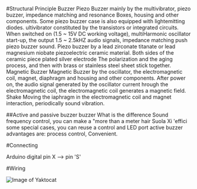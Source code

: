#Structural Principle Buzzer
 Piezo Buzzer mainly by the multivibrator, piezo buzzer, impedance matching and resonance Boxes, housing and other components. Some piezo buzzer case is also equipped with lightemitting diodes. ultivibrator constituted by the transistors or integrated circuits. When switched on (1.5 ~ 15V DC working voltage), multiHarmonic oscillator start-up, the output 1.5 ~ 2.5kHZ audio signals, impedance matching push piezo buzzer sound. Piezo buzzer by a lead zirconate titanate or lead magnesium niobate piezoelectric ceramic material. Both sides of the ceramic piece plated silver electrode The polarization and the aging process, and then with brass or stainless steel sheet stick together.
  Magnetic Buzzer Magnetic Buzzer by the oscillator, the electromagnetic coil, magnet, diaphragm and housing and other components. After power on, the audio signal generated by the oscillator current hrough the electromagnetic coil, the electromagnetic coil generates a magnetic field. Shake Moving the iaphragm in the electromagnetic coil and magnet interaction, periodically sound vibration.
  
##Active and passive buzzer buzzer What is the difference
 Sound frequency control, you can make a "more than a meter hair Suola Xi 'effici some special cases, you can reuse a control and LED port active buzzer
  advantages are: process control, Convenient.
  

#Connecting

 Arduino digital pin X --> pin 'S'
 
#Wiring
 
 ![Image of Yaktocat](http://linksprite.com/wiki/images/0/00/KY006.png)
  
 

